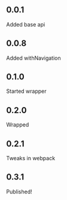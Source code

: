 ## 0.0.1

Added base api

## 0.0.8

Added withNavigation

## 0.1.0

Started wrapper

## 0.2.0

Wrapped

## 0.2.1

Tweaks in webpack

## 0.3.1

Published!
